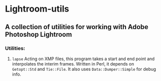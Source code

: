 # Lightroom-utils

## A collection of utilities for working with Adobe Photoshop Lightroom

### Utilities:

1. `lapse` 
Acting on XMP files, this program takes a start and end point and interpolates the interim frames.
Written in Perl, it depends on `Getopt::Std` and `Tie::File`. It also uses `Data::Dumper::Simple` for debug info.
